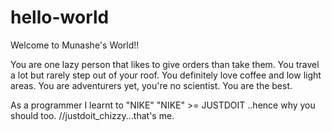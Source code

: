 # hello-world

Welcome to Munashe's World!!

You are one lazy person that likes to give orders than take them.
You travel a lot but rarely step out of your roof.
You definitely love coffee and low light areas.
You are adventurers yet, you're no scientist.
You are the best.

As a programmer I learnt to "NIKE"
"NIKE" >= JUSTDOIT
..hence why you should too.
//justdoit_chizzy...that's me.
